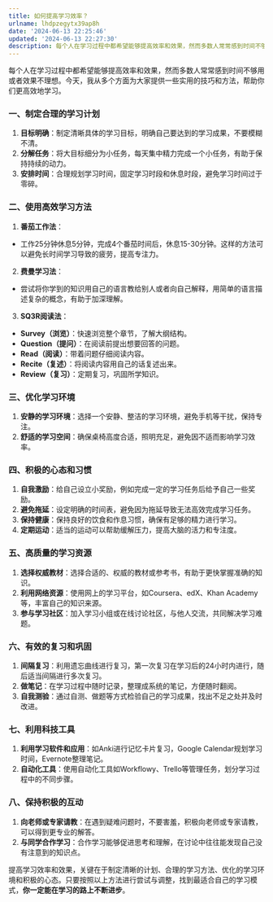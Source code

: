 ```yaml
---
title: 如何提高学习效率？
urlname: lhdpzegytx39ap8h
date: '2024-06-13 22:25:46'
updated: '2024-06-13 22:27:30'
description: 每个人在学习过程中都希望能够提高效率和效果，然而多数人常常感到时间不够用或者效果不理想。今天，我从多个方面为大家提供一些实用的技巧和方法，帮助你们更高效地学习。一、制定合理的学习计划目标明确：制定清晰具体的学习目标，明确自己要达到的学习成果，不要模糊不清。分解任务：将大目标细分为小任务，每天集...
---
```

每个人在学习过程中都希望能够提高效率和效果，然而多数人常常感到时间不够用或者效果不理想。今天，我从多个方面为大家提供一些实用的技巧和方法，帮助你们更高效地学习。

### 一、制定合理的学习计划

1. **目标明确**：制定清晰具体的学习目标，明确自己要达到的学习成果，不要模糊不清。
2. **分解任务**：将大目标细分为小任务，每天集中精力完成一个小任务，有助于保持持续的动力。
3. **安排时间**：合理规划学习时间，固定学习时段和休息时段，避免学习时间过于零碎。

### 二、使用高效学习方法

1.  **番茄工作法**： 
   - 工作25分钟休息5分钟，完成4个番茄时间后，休息15-30分钟。这样的方法可以避免长时间学习导致的疲劳，提高专注力。
2.  **费曼学习法**： 
   - 尝试将你学到的知识用自己的语言教给别人或者向自己解释，用简单的语言描述复杂的概念，有助于加深理解。
3.  **SQ3R阅读法**： 
   - **Survey（浏览）**：快速浏览整个章节，了解大纲结构。
   - **Question（提问）**：在阅读前提出想要回答的问题。
   - **Read（阅读）**：带着问题仔细阅读内容。
   - **Recite（复述）**：将阅读内容用自己的话复述出来。
   - **Review（复习）**：定期复习，巩固所学知识。

### 三、优化学习环境

1. **安静的学习环境**：选择一个安静、整洁的学习环境，避免手机等干扰，保持专注。
2. **舒适的学习空间**：确保桌椅高度合适，照明充足，避免因不适而影响学习效率。

### 四、积极的心态和习惯

1. **自我激励**：给自己设立小奖励，例如完成一定的学习任务后给予自己一些奖励。
2. **避免拖延**：设定明确的时间表，避免因为拖延导致无法高效完成学习任务。
3. **保持健康**：保持良好的饮食和作息习惯，确保有足够的精力进行学习。
4. **定期运动**：适当的运动可以帮助缓解压力，提高大脑的活力和专注度。

### 五、高质量的学习资源

1. **选择权威教材**：选择合适的、权威的教材或参考书，有助于更快掌握准确的知识。
2. **利用网络资源**：使用网上的学习平台，如Coursera、edX、Khan Academy等，丰富自己的知识来源。
3. **参与学习社区**：加入学习小组或在线讨论社区，与他人交流，共同解决学习难题。

### 六、有效的复习和巩固

1. **间隔复习**：利用遗忘曲线进行复习，第一次复习在学习后的24小时内进行，随后适当间隔进行多次复习。
2. **做笔记**：在学习过程中随时记录，整理成系统的笔记，方便随时翻阅。
3. **自我测验**：通过自测、做题等方式检验自己的学习成果，找出不足之处并及时改进。

### 七、利用科技工具

1. **利用学习软件和应用**：如Anki进行记忆卡片复习，Google Calendar规划学习时间，Evernote整理笔记。
2. **自动化工具**：使用自动化工具如Workflowy、Trello等管理任务，划分学习过程中的不同步骤。

### 八、保持积极的互动

1. **向老师或专家请教**：在遇到疑难问题时，不要害羞，积极向老师或专家请教，可以得到更专业的解答。
2. **与同学合作学习**：合作学习能够促进思考和理解，在讨论中往往能发现自己没有注意到的知识点。

提高学习效率和效果，关键在于制定清晰的计划、合理的学习方法、优化的学习环境和积极的心态。只要按照以上方法进行尝试与调整，找到最适合自己的学习模式，**你一定能在学习的路上不断进步**。
